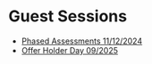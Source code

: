 # Guest Sessions

- [Phased Assessments 11/12/2024](.//exports/phased-assessment.html)
- [Offer Holder Day 09/2025](/exports/ohd.html)